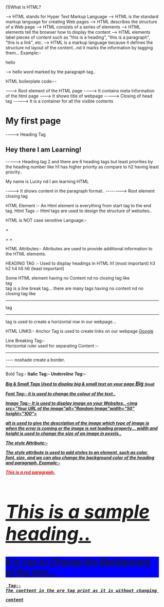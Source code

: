(1)What is HTML?

--> HTML stands for Hyper Text Markup Language
--> HTML is the standard markup language for creating Web pages
--> HTML describes the structure of a Web page
--> HTML consists of a series of elements
--> HTML elements tell the browser how to display the content
--> HTML elements label pieces of content such as "this is a heading", "this is a   paragraph", "this is a link", etc.
--> HTML is a markup language because it defines the structure nd layout of the content...nd it marks the information by tagging them...
Example:-
<p>hello</p>  --> hello word marked by the paragraph tag..

HTML boilerplate code:--
 
<!DOCTYPE html>   <!----It shows u are using the HTML 5 document--->
<html lang="en">  ---> Root element of the HTML page 
<head>  ----> It contains meta Information of the html page 
    <meta charset="UTF-8">
    <meta http-equiv="X-UA-Compatible" content="IE=edge">
    <meta name="viewport" content="width=device-width, initial-scale=1.0">
    <title>Day1</title>  --->  It shows title of webpage 
</head>   -----> Closing of head tag 
<body>  ----->  It is a container for all the visible contents
 <h1>My first page </h1> ----> Heading Tag 
    <h2>Hey there I am Learning!</h2>   -----> Heading tag 2 and there are 6 heading tags but least priorities by the heading number like h1 has higher priority as compare to h2 having least priority.. 
    <p> My name is Lucky nd I am learning HTML</p> ----> It shows content in the paragraph format.. 
</body>  
</html> --------> Root element closing tag

HTML Element :- An Html element is everything from start tag to the end tag.
Html Tags :- Html tags are used to design the structure of websites..

HTML is NOT case sensitive Language:-
<p> = <P>
<html> = <HTML>
<head> = <HEAD>

HTML Attributes:-
Attributes are used to provide additional information to the HTML elements.
<html lang="en">

HEADING TAG :-
Used to display headings in HTML
h1 (most important)
h3
h2
h4
h5
h6 (least important)

Some HTML element having no Content nd no closing tag like <br> tag <br> tag is a line break tag...
there are many tags having no content nd no closing tag like <hr> tag <hr> tag is used to create a horizontal row in our webpage...

HTML LINKS:-
Anchor Tag is used to create links on our webpage 
<a href="https://www.google.com">Google</a>

Line Breaking Tag:-
<br>
Horizontal ruler used for separating Content :-
<hr>
 ---- noshade create a border.
<hr noshade="2">
Bold Tag:-
<b>
Italic Tag:-
<i>
Undereline Tag:-
<u>

Big & Small Tags
Used to display big & small text on your page
<big> Big </big>
<small> Small </small>

Font Tag:-
<font color="red"></font>
it is used to change the colour of the text..

Image Tag:-
It is used to display image on your Websites..
<img src="Your URL of the image"alt="Random Image"width="50"
height="100">

alt is used to give the description of the image which type of image is when the error is coming or the image is not loading properly...
width and height is used to change the size of an image in pexels..

The style Attribute:-

The style attribute is used to add styles to an element, such as color, font, size, and we can also change the background color of the heading and paragraph.
Example:-
<p style="color:red;">This is a red paragraph.</p>
<h1 style="font-size:60px;">This is a sample heading..</h2>
<h1 style="background-color:blue;">It is use to Change the Backgroung of the text...</h1>

<pre> Tag:-
The conttent in the pre tag print as it is without changing any space and any of these it just print the text as it is..
<pre>content</pre>




